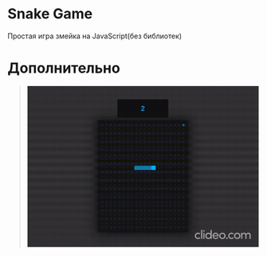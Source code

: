 # Snake Game

Простая игра змейка на JavaScript(без библиотек)

# Дополнительно

> ![Screen 1](gif/snake-screen.gif)
